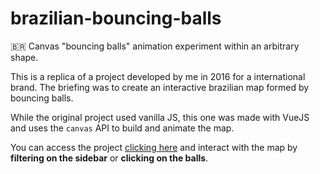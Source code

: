# brazilian-bouncing-balls
🇧🇷 Canvas "bouncing balls" animation experiment within an arbitrary shape.

This is a replica of a project developed by me in 2016 for a international brand.
The briefing was to create an interactive brazilian map formed by bouncing balls.

While the original project used vanilla JS, this one was made with VueJS and uses the `canvas` API to build and animate the map.

You can access the project [clicking here](https://filipemerker.github.io/brazilian-bouncing-balls/) and interact with the map by **filtering on the sidebar** or **clicking on the balls**.
